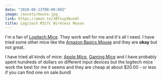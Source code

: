 ```yaml
---
date: "2020-08-13T00:00:00Z"
image: /assets/mouse.jpg
link: https://amzn.to/30TzuyXbundl
title: Logitech M317c Wireless Mouse
---
```



I'm a fan of [Logitech Mice](https://amzn.to/30TzuyX). They work well for me and it's all I need. I have tried some other mice like the [Amazon Basics Mouse](https://amzn.to/30UW6yY) and they are **okay** but not great.

I have tried all kinds of mice: [Apple Mice](https://amzn.to/2CuM52o), [Gaming Mice](https://amzn.to/31T7gE1) and I have probably spent hundreds of dollars on different input devices but the logitech mice work the best for me it seems and they are cheap at about $20.00 - or less if you can find one on sale.bundl